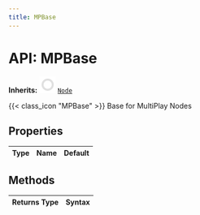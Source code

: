```yaml
---
title: MPBase
---
```

    
# API: MPBase

**Inherits:** <img src="https://raw.githubusercontent.com/godotengine/godot/master/editor/icons/Node.svg" class="class-icon" alt=""> [`Node`](https://docs.godotengine.org/en/stable/classes/class_node.html)

{{< class_icon "MPBase" >}} Base for MultiPlay Nodes



## Properties

| Type | Name | Default |
|---|---|---|


## Methods

| Returns Type | Syntax |
|---|---|
















